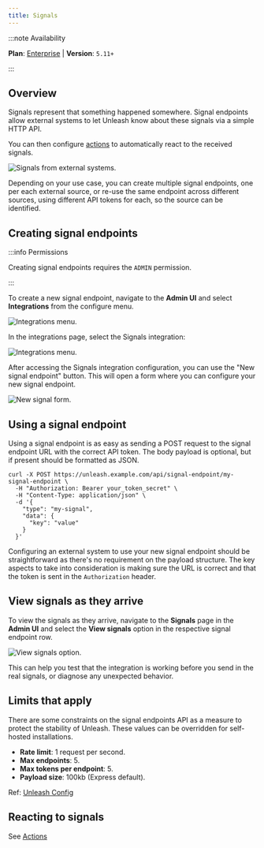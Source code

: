 ```yaml
---
title: Signals
---
```


:::note Availability

**Plan**: [Enterprise](https://www.getunleash.io/pricing) | **Version**: `5.11+`

:::


## Overview

Signals represent that something happened somewhere. Signal endpoints allow external systems to let Unleash know about these signals via a simple HTTP API.

You can then configure [actions](./actions) to automatically react to the received signals.

![Signals from external systems.](/img/signals/signals-input.png)

Depending on your use case, you can create multiple signal endpoints, one per each external source, or re-use the same endpoint across different sources, using different API tokens for each, so the source can be identified.

## Creating signal endpoints

:::info Permissions

Creating signal endpoints requires the `ADMIN` permission.

:::

To create a new signal endpoint, navigate to the **Admin UI** and select **Integrations** from the configure menu.

![Integrations menu.](/img/signals/integrations.png)

In the integrations page, select the Signals integration:

![Integrations menu.](/img/signals/signals-option.png)

After accessing the Signals integration configuration, you can use the "New signal endpoint" button. This will open a form where you can configure your new signal endpoint.

![New signal form.](/img/signals/new-signal-form.png)

## Using a signal endpoint

Using a signal endpoint is as easy as sending a POST request to the signal endpoint URL with the correct API token. The body payload is optional, but if present should be formatted as JSON.

```shell
curl -X POST https://unleash.example.com/api/signal-endpoint/my-signal-endpoint \
  -H "Authorization: Bearer your_token_secret" \
  -H "Content-Type: application/json" \
  -d '{
    "type": "my-signal",
    "data": {
      "key": "value"
    }
  }'
```

Configuring an external system to use your new signal endpoint should be straightforward as there's no requirement on the payload structure. The key aspects to take into consideration is making sure the URL is correct and that the token is sent in the `Authorization` header.

## View signals as they arrive

To view the signals as they arrive, navigate to the **Signals** page in the **Admin UI** and select the **View signals** option in the respective signal endpoint row.

![View signals option.](/img/signals/view-signals-option.png)

This can help you test that the integration is working before you send in the real signals, or diagnose any unexpected behavior.


## Limits that apply
There are some constraints on the signal endpoints API as a measure to protect the stability of Unleash. These values can be overridden for self-hosted installations.

- **Rate limit**: 1 request per second.
- **Max endpoints**: 5.
- **Max tokens per endpoint**: 5.
- **Payload size**: 100kb (Express default).

Ref: [Unleash Config](https://github.com/Unleash/unleash/blob/859fe098fedc261d646833012d9d408039491075/src/lib/create-config.ts#L577-L604)

## Reacting to signals
See [Actions](./actions.md)
